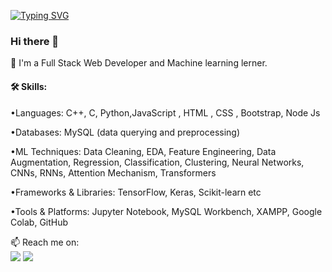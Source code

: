 [![Typing SVG](https://readme-typing-svg.herokuapp.com?font=sens-serif&size=40&pause=500&color=06CD9C&vCenter=true&width=600&height=70&lines=Ranjeet+Kumar;Full+Stack+Developer;Machinelearning+Learner;IIITBH+Student)](https://git.io/typing-svg)

### Hi there 👋

🔭 I'm a Full Stack Web Developer and Machine learning lerner.

#### 🛠 Skills:

•Languages: C++, C, Python,JavaScript , HTML , CSS , Bootstrap, Node Js

•Databases: MySQL (data querying and preprocessing)

•ML Techniques: Data Cleaning, EDA, Feature Engineering, Data Augmentation, Regression, Classification,
 Clustering, Neural Networks, CNNs, RNNs, Attention Mechanism, Transformers
 
•Frameworks & Libraries: TensorFlow, Keras, Scikit-learn etc

•Tools & Platforms: Jupyter Notebook, MySQL Workbench, XAMPP, Google Colab, GitHub

📫 Reach me on:  
<a target="_blank" href="https://ranjeet-kumar-b04035250/in/your-link"><img src="https://img.shields.io/badge/-LinkedIn-0077B5?style=for-the-badge&logo=Linkedin&logoColor=white"></a>
<a target="_blank" href="rks977152@gmail.com"><img src="https://img.shields.io/badge/-Gmail-D14836?style=for-the-badge&logo=Gmail&logoColor=white"></a>
